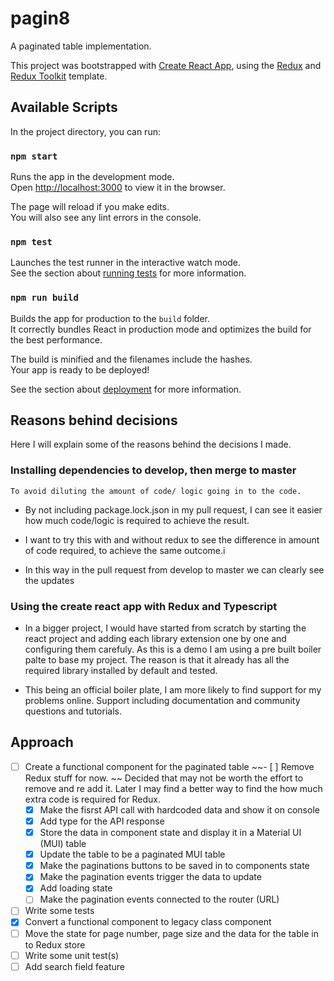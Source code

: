 # pagin8

A paginated table implementation.

This project was bootstrapped with [Create React App](https://github.com/facebook/create-react-app), using the [Redux](https://redux.js.org/) and [Redux Toolkit](https://redux-toolkit.js.org/) template.

## Available Scripts

In the project directory, you can run:

### `npm start`

Runs the app in the development mode.<br />
Open [http://localhost:3000](http://localhost:3000) to view it in the browser.

The page will reload if you make edits.<br />
You will also see any lint errors in the console.

### `npm test`

Launches the test runner in the interactive watch mode.<br />
See the section about [running tests](https://facebook.github.io/create-react-app/docs/running-tests) for more information.

### `npm run build`

Builds the app for production to the `build` folder.<br />
It correctly bundles React in production mode and optimizes the build for the best performance.

The build is minified and the filenames include the hashes.<br />
Your app is ready to be deployed!

See the section about [deployment](https://facebook.github.io/create-react-app/docs/deployment) for more information.

## Reasons behind decisions

Here I will explain some of the reasons behind the decisions I made.

### Installing dependencies to develop, then merge to master

`To avoid diluting the amount of code/ logic going in to the code.`

- By not including package.lock.json in my pull request,
  I can see it easier how much code/logic is required to achieve the result.

- I want to try this with and without redux to see the difference in amount of code required,
  to achieve the same outcome.i

- In this way in the pull request from develop to master we can clearly see the updates

### Using the create react app with Redux and Typescript

- In a bigger project, I would have started from scratch by starting the react project and adding each library extension one by one and configuring them carefuly. As this is a demo I am using a pre built boiler palte to base my project.
  The reason is that it already has all the required library installed by default and tested.

- This being an official boiler plate, I am more likely to find support for my problems online. Support including documentation and community questions and tutorials.

## Approach

- [ ] Create a functional component for the paginated table
      ~~- [ ] Remove Redux stuff for now. ~~ Decided that may not be worth the effort to remove and re add it. Later I may find a better way to find the how much extra code is required for Redux.
  - [x] Make the fisrst API call with hardcoded data and show it on console
  - [x] Add type for the API response
  - [x] Store the data in component state and display it in a Material UI (MUI) table
  - [x] Update the table to be a paginated MUI table
  - [x] Make the paginations buttons to be saved in to components state
  - [x] Make the pagination events trigger the data to update
  - [x] Add loading state
  - [ ] Make the pagination events connected to the router (URL)
- [ ] Write some tests
- [x] Convert a functional component to legacy class component
- [ ] Move the state for page number, page size and the data for the table in to Redux store
- [ ] Write some unit test(s)
- [ ] Add search field feature
